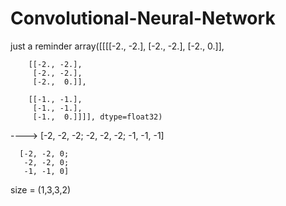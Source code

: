 # Convolutional-Neural-Network
just a reminder
array([[[[-2., -2.],
         [-2., -2.],
         [-2.,  0.]],

        [[-2., -2.],
         [-2., -2.],
         [-2.,  0.]],

        [[-1., -1.],
         [-1., -1.],
         [-1.,  0.]]]], dtype=float32)


----> [-2, -2, -2;
       -2, -2, -2;
       -1, -1, -1]
       
      [-2, -2, 0;
       -2, -2, 0;
       -1, -1, 0]
size = (1,3,3,2)
